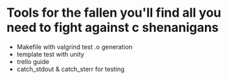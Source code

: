 # Tools for the fallen you'll find all you need to fight against c shenanigans
 - Makefile with valgrind test  .o generation
 - template test with unity
 - trello guide
 - catch_stdout & catch_sterr for testing
